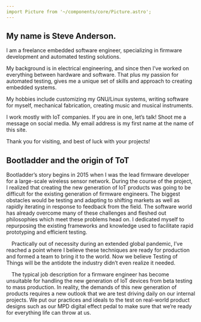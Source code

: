 ```yaml
---
import Picture from '~/components/core/Picture.astro'; 
---
```




<div> </div>
			<Picture
				src={import('~/assets/images/stevephoto.jpeg')}
				widths={[400, 768]}
				sizes="(max-width: 768px) 100vw, 432px"
				alt="Astronaut"
				aspectRatio="432:768"
			/>

## My name is Steve Anderson.

I am a freelance embedded software engineer, specializing in firmware development and automated testing solutions.

My background is in electrical engineering, and since then I’ve worked on everything between hardware and software.  That plus my passion for automated testing, gives me a unique set of skills and approach to creating embedded systems.

My hobbies include customizing my GNU/Linux systems, writing software for myself, mechanical fabrication, creating music and musical instruments.

 I work mostly with IoT companies.  If you are in one, let’s talk!  Shoot me a message on social media.  My email address is my first name at the name of this site.

Thank you for visiting, and best of luck with your projects!




## Bootladder and the origin of ToT

    

   Bootladder’s story begins in 2015 when I was the lead firmware developer for a large-scale wireless sensor network. During the course of the project, I realized that creating the new generation of IoT products was going to be difficult for the existing generation of firmware engineers. The biggest obstacles would be testing and adapting to shifting markets as well as rapidly iterating in response to feedback from the field. The software world has already overcome many of these challenges and fleshed out philosophies which meet these problems head on. I dedicated myself to repurposing the existing frameworks and knowledge used to facilitate rapid prototyping and efficient testing.


 Practically out of necessity during an extended global pandemic, I’ve reached a point where I believe these techniques are ready for production and formed a team to bring it to the world. Now we believe Testing of Things will be the antidote the industry didn’t even realize it needed.


 The typical job description for a firmware engineer has become unsuitable for handling the new generation of IoT devices from beta testing to mass production. In reality, the demands of this new generation of products requires a new outlook that we are test driving daily on our internal projects. We put our practices and ideals to the test on real-world product designs such as our MPD digital effect pedal to make sure that we’re ready for everything life can throw at us.

